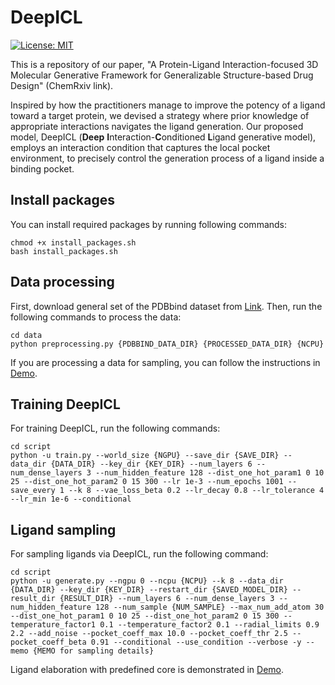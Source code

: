 # DeepICL

[//]: # (Badges)
[![License: MIT](https://img.shields.io/badge/License-MIT-yellow.svg)](https://opensource.org/licenses/MIT)

This is a repository of our paper, "A Protein-Ligand Interaction-focused 3D Molecular Generative Framework for Generalizable Structure-based Drug Design" (ChemRxiv link).

Inspired by how the practitioners manage to improve the potency of a ligand toward a target protein, we devised a strategy where prior knowledge of appropriate interactions navigates the ligand generation.
Our proposed model, DeepICL (**Deep** **I**nteraction-**C**onditioned **L**igand generative model), employs an interaction condition that captures the local pocket environment, to precisely control the generation process of a ligand inside a binding pocket.


## Install packages
You can install required packages by running following commands:
```
chmod +x install_packages.sh
bash install_packages.sh
```

## Data processing
First, download general set of the PDBbind dataset from [Link](http://www.pdbbind.org.cn/).
Then, run the following commands to process the data:
```
cd data
python preprocessing.py {PDBBIND_DATA_DIR} {PROCESSED_DATA_DIR} {NCPU}
```
If you are processing a data for sampling, you can follow the instructions in [Demo](https://github.com/WonhoZhung/DeepICL/blob/master/DeepICL_Ligand_Elaboration_DEMO.ipynb).


## Training DeepICL
For training DeepICL, run the following commands:
```
cd script
python -u train.py --world_size {NGPU} --save_dir {SAVE_DIR} --data_dir {DATA_DIR} --key_dir {KEY_DIR} --num_layers 6 --num_dense_layers 3 --num_hidden_feature 128 --dist_one_hot_param1 0 10 25 --dist_one_hot_param2 0 15 300 --lr 1e-3 --num_epochs 1001 --save_every 1 --k 8 --vae_loss_beta 0.2 --lr_decay 0.8 --lr_tolerance 4 --lr_min 1e-6 --conditional
```

## Ligand sampling
For sampling ligands via DeepICL, run the following command:
```
cd script
python -u generate.py --ngpu 0 --ncpu {NCPU} --k 8 --data_dir {DATA_DIR} --key_dir {KEY_DIR} --restart_dir {SAVED_MODEL_DIR} --result_dir {RESULT_DIR} --num_layers 6 --num_dense_layers 3 --num_hidden_feature 128 --num_sample {NUM_SAMPLE} --max_num_add_atom 30 --dist_one_hot_param1 0 10 25 --dist_one_hot_param2 0 15 300 --temperature_factor1 0.1 --temperature_factor2 0.1 --radial_limits 0.9 2.2 --add_noise --pocket_coeff_max 10.0 --pocket_coeff_thr 2.5 --pocket_coeff_beta 0.91 --conditional --use_condition --verbose -y --memo {MEMO for sampling details}
```

Ligand elaboration with predefined core is demonstrated in [Demo](https://github.com/WonhoZhung/DeepICL/blob/master/DeepICL_Ligand_Elaboration_DEMO.ipynb).
